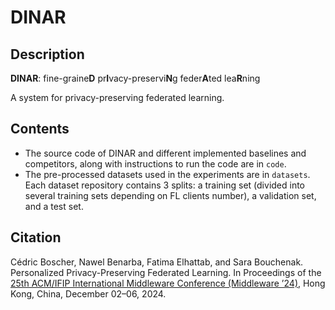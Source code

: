 # DINAR

## Description

**DINAR**: fine-graine**D** pr**I**vacy-preservi**N**g feder**A**ted lea**R**ning

A system for privacy-preserving federated learning.

## Contents
- The source code of DINAR and different implemented baselines and competitors, along with instructions to run the code are in ```code```.
- The pre-processed datasets used in the experiments are in ```datasets```. Each dataset repository contains 3 splits: a training set (divided into several training sets depending on FL clients number), a validation set, and a test set.

## Citation

Cédric Boscher, Nawel Benarba, Fatima Elhattab, and Sara Bouchenak. Personalized Privacy-Preserving Federated Learning. In Proceedings
of the <a href="https://middleware-conf.github.io/2024/">25th ACM/IFIP International Middleware Conference (Middleware ’24)</a>, Hong Kong, China, December 02–06, 2024.
